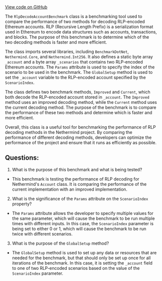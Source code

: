 [View code on GitHub](https://github.com/NethermindEth/nethermind/src/Nethermind/Nethermind.Benchmark/Rlp/RlpDecodeAccountBenchmark.cs)

The `RlpDecodeAccountBenchmark` class is a benchmarking tool used to compare the performance of two methods for decoding RLP-encoded Ethereum accounts. RLP (Recursive Length Prefix) is a serialization format used in Ethereum to encode data structures such as accounts, transactions, and blocks. The purpose of this benchmark is to determine which of the two decoding methods is faster and more efficient.

The class imports several libraries, including `BenchmarkDotNet`, `Nethermind.Core`, and `Nethermind.Int256`. It also defines a static byte array `_account` and a byte array `_scenarios` that contains two RLP-encoded Ethereum accounts. The `Params` attribute is used to specify the index of the scenario to be used in the benchmark. The `GlobalSetup` method is used to set the `_account` variable to the RLP-encoded account specified by the `ScenarioIndex`.

The class defines two benchmark methods, `Improved` and `Current`, which both decode the RLP-encoded account stored in `_account`. The `Improved` method uses an improved decoding method, while the `Current` method uses the current decoding method. The purpose of the benchmark is to compare the performance of these two methods and determine which is faster and more efficient.

Overall, this class is a useful tool for benchmarking the performance of RLP decoding methods in the Nethermind project. By comparing the performance of different decoding methods, developers can optimize the performance of the project and ensure that it runs as efficiently as possible.
## Questions: 
 1. What is the purpose of this benchmark and what is being tested?
- This benchmark is testing the performance of RLP decoding for Nethermind's `Account` class. It is comparing the performance of the current implementation with an improved implementation.

2. What is the significance of the `Params` attribute on the `ScenarioIndex` property?
- The `Params` attribute allows the developer to specify multiple values for the same parameter, which will cause the benchmark to be run multiple times with different inputs. In this case, the `ScenarioIndex` parameter is being set to either 0 or 1, which will cause the benchmark to be run twice with different scenarios.

3. What is the purpose of the `GlobalSetup` method?
- The `GlobalSetup` method is used to set up any data or resources that are needed for the benchmark, but that should only be set up once for all iterations of the benchmark. In this case, it is setting the `_account` field to one of two RLP-encoded scenarios based on the value of the `ScenarioIndex` parameter.